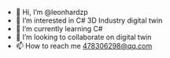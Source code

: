 - 👋 Hi, I’m @leonhardzp
- 👀 I’m interested in C# 3D Industry digital twin
- 🌱 I’m currently learning C#
- 💞️ I’m looking to collaborate on digital twin
- 📫 How to reach me 478306298@qq.com

<!---
leonhardzp/leonhardzp is a ✨ special ✨ repository because its `README.md` (this file) appears on your GitHub profile.
You can click the Preview link to take a look at your changes.
--->
